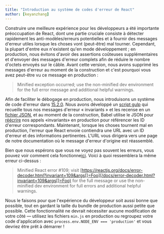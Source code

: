 ```yaml
---
title: "Introduction au système de codes d'erreur de React"
author: [keyanzhang]
---
```


Construire une meilleure expérience pour les développeurs a été importante préoccupation de React, dont une partie cruciale consiste à détecter rapidement les anti-modèles/erreurs potentielles et à fournir des messages d'erreur utiles lorsque les choses vont (peut-être) mal tourner.
Cependant, la plupart d'entre eux n'existent qu'en mode développement ; en production, nous évitons d'avoir des assertions coûteuses supplémentaires et d'envoyer des messages d'erreur complets afin de réduire le nombre d'octets envoyés sur le câble.
Avant cette version, nous avons supprimé les messages d'erreur au moment de la construction et c'est pourquoi vous avez peut-être vu ce message en production :

> Minified exception occurred; use the non-minified dev environment for the full error message and additional helpful warnings.

Afin de faciliter le débogage en production, nous introduisons un système de code d'erreur dans [15.2.0](https://github.com/facebook/react/releases/tag/v15.2.0). Nous avons développé un [script gulp](https://github.com/facebook/react/blob/master/scripts/error-codes/gulp-extract-errors.js) qui recueille tous nos messages d'erreur « invariants » et les recense en un [fichier JSON](https://github.com/facebook/react/blob/master/scripts/error-codes/codes.json), et au moment de la construction, Babel utilise le JSON pour [réécrire](https://github.com/facebook/react/blob/master/scripts/error-codes/replace-invariant-error-codes.js) nos appels «invariants» en production pour référencer les ID d'erreur correspondants. Maintenant, lorsque les choses tournent mal en production, l'erreur que React envoie contiendra une URL avec un ID d'erreur et des informations pertinentes. L'URL vous dirigera vers une page de notre documentation où le message d'erreur d'origine est réassemblé.

Bien que nous espérons que vous ne voyez pas souvent les erreurs, vous pouvez voir comment cela fonctionne[ici](/docs/error-decoder.html?invariant=109&args[]=Foo). Voici à quoi ressemblera la même erreur ci-dessus :

> Minified React error #109; visit [https://reactjs.org/docs/error-decoder.html?invariant=109&args[]=Foo](/docs/error-decoder.html?invariant=109&args[]=Foo) for the full message or use the non-minified dev environment for full errors and additional helpful warnings.

Nous le faisons pour que l'expérience du développeur soit aussi bonne que possible, tout en gardant la taille du bundle de production aussi petite que possible. Cette fonctionnalité ne devrait nécessiter aucune modification de votre côté — utilisez les fichiers `min.js` en production ou regroupez votre code d'application avec `process.env.NODE_ENV === 'production'` et vous devriez être prêt à démarrer !
